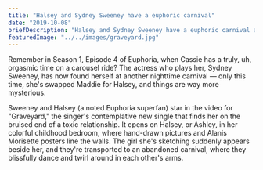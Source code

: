 ```yaml
---
title: "Halsey and Sydney Sweeney have a euphoric carnival"
date: "2019-10-08"
briefDescription: "Halsey and Sydney Sweeney have a euphoric carnival adventure in 'Graveyard' video"
featuredImage: "../../images/graveyard.jpg"
---
```


Remember in Season 1, Episode 4 of Euphoria, when Cassie has a truly, uh, orgasmic time on a carousel ride? The actress who plays her, Sydney Sweeney, has now found herself at another nighttime carnival — only this time, she's swapped Maddie for Halsey, and things are way more mysterious.

Sweeney and Halsey (a noted Euphoria superfan) star in the video for "Graveyard," the singer's contemplative new single that finds her on the bruised end of a toxic relationship. It opens on Halsey, or Ashley, in her colorful childhood bedroom, where hand-drawn pictures and Alanis Morisette posters line the walls. The girl she's sketching suddenly appears beside her, and they're transported to an abandoned carnival, where they blissfully dance and twirl around in each other's arms.
